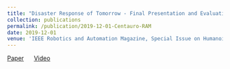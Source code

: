 ```yaml
---
title: "Disaster Response of Tomorrow - Final Presentation and Evaluation of the CENTAURO System"
collection: publications
permalink: /publication/2019-12-01-Centauro-RAM
date: 2019-12-01
venue: 'IEEE Robotics and Automation Magazine, Special Issue on Humanoid Robot Applications in Real World Scenarios'
---
```

[Paper](http://www.ais.uni-bonn.de/papers/RAM_2019_Klamt_CENTAURO.pdf)&nbsp;&nbsp;&nbsp;&nbsp;&nbsp;&nbsp;[Video](http://www.ais.uni-bonn.de/videos/RAM_2019_Centauro)